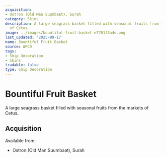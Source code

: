 ```yaml
---
acquisition:
- Ostron (Old Man Suumbaat), Surah
category: Skins
description: A large seagrass basket filled with seasonal fruits from the markets
  of Cetus.
image: ../images/bountiful-fruit-basket-e7761f3a4e.png
last_updated: '2025-09-17'
name: Bountiful Fruit Basket
source: WFCD
tags:
- Ship Decoration
- Skins
tradable: false
type: Ship Decoration
---
```


# Bountiful Fruit Basket

A large seagrass basket filled with seasonal fruits from the markets of Cetus.

## Acquisition

Available from:
- Ostron (Old Man Suumbaat), Surah

